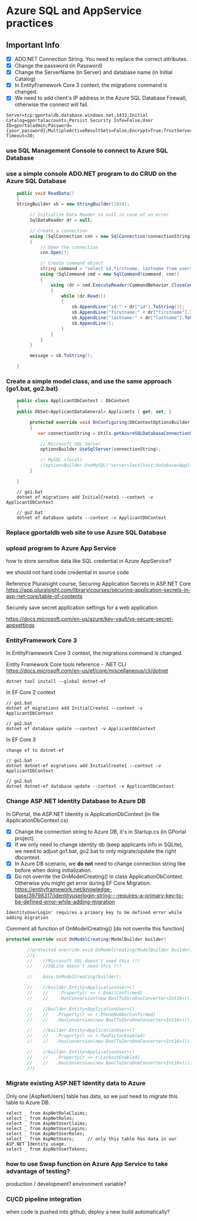 # Azure SQL and AppService practices

## Important Info

- [x] ADO.NET Connection String. You need to replace the correct attributes.
- [x] Change the password (in Password)
- [x] Change the ServerName (in Server) and database name (in Initial Catalog)
- [x] In EntityFramework Core 3 context, the migrations command is changed.
- [x] We need to add client's IP address in the Azure SQL Database Firewall, otherwise the connect will fail.

```
Server=tcp:gportaldb.database.windows.net,1433;Initial Catalog=gportalaccounts;Persist Security Info=False;User ID=gportaladmin;Password={your_password};MultipleActiveResultSets=False;Encrypt=True;TrustServerCertificate=False;Connection Timeout=30;
```

### use SQL Management Console to connect to Azure SQL Database

### use a simple console ADO.NET program to do CRUD on the Azure SQL Database

```C#
    public void ReadData()
    {
    StringBuilder sb = new StringBuilder(1024);

         // Initialize Data Reader to null in case of an error
         SqlDataReader dr = null;

         // Create a connection
         using (SqlConnection cnn = new SqlConnection(connectionString))
         {
             // Open the connection
             cnn.Open();

             // Create command object
             string command = "select id,firstname, lastname from users";
             using (SqlCommand cmd = new SqlCommand(command, cnn))
             {
                 using (dr = cmd.ExecuteReader(CommandBehavior.CloseConnection))
                 {
                     while (dr.Read())
                     {
                         sb.AppendLine("id:" + dr["id"].ToString());
                         sb.AppendLine("firstname:" + dr["firstname"].ToString());
                         sb.AppendLine("lastname:" + dr["lastname"].ToString());
                         sb.AppendLine();
                     }
                 }
             }
         }

         message = sb.ToString();

    }
```

### Create a simple model class, and use the same approach (go1.bat, go2.bat)

```C#
    public class ApplicantDbContext : DbContext
    {
    public DbSet<ApplicantDataGeneral> Applicants { get; set; }

         protected override void OnConfiguring(DbContextOptionsBuilder optionsBuilder)
         {
            var connectionString = Utils.getAzureSQLDatabaseConnectionString();

             // Microsoft SQL Server
             optionsBuilder.UseSqlServer(connectionString);

             // MySQL (local)
             //optionsBuilder.UseMySQL("server=localhost;database=Applicants;user=dbuser1;password=novirus");
         }

    }
```

```
    // go1.bat
    dotnet ef migrations add InitialCreate1 --context -v ApplicantDbContext

    // go2.bat
    dotnet ef database update --context -v ApplicantDbContext
```

### Replace gportaldb web site to use Azure SQL Database

### upload program to Azure App Service

how to store sensitive data like SQL credential in Azure AppService?

we should not hard code credential in source code

Reference Pluralsight course,
Securing Application Secrets in ASP.NET Core
https://app.pluralsight.com/library/courses/securing-application-secrets-in-asp-net-core/table-of-contents

Securely save secret application settings for a web application

https://docs.microsoft.com/en-us/azure/key-vault/vs-secure-secret-appsettings

### EntityFramework Core 3

In EntityFramework Core 3 context, the migrations command is changed.

Entity Framework Core tools reference - .NET CLI
https://docs.microsoft.com/en-us/ef/core/miscellaneous/cli/dotnet

`dotnet tool install --global dotnet-ef`

In EF Core 2 context

```
// go1.bat
dotnet ef migrations add InitialCreate1 --context -v ApplicantDbContext

// go2.bat
dotnet ef database update --context -v ApplicantDbContext
```

In EF Core 3

```
change ef to dotnet-ef

// go1.bat
dotnet dotnet-ef migrations add InitialCreate1 --context -v ApplicantDbContext

// go2.bat
dotnet dotnet-ef database update --context -v ApplicantDbContext
```

### Change ASP.NET Identity Database to Azure DB

In GPortal, the ASP.NET Identity is ApplicationDbContext (in file ApplicationDbContext.cs)

- [x] Change the connection string to Azure DB, it's in Startup.cs (in GPortal project)
- [x] If we only need to change identity db (keep applicants info in SQLite), we need to adjust go1.bat, go2.bat to only migrate/update the right dbcontext.
- [x] In Azure DB scenario, we **do not** need to change connection string like bofore when doing initialization.
- [x] Do not overrite the OnModelCreating() in class ApplicationDbContext. Otherwise you might get error during EF Core Migration.
      https://entityframework.net/knowledge-base/39798317/identityuserlogin-string---requires-a-primary-key-to-be-defined-error-while-adding-migration

```
IdentityUserLogin' requires a primary key to be defined error while adding migration
```

Comment all function of OnModelCreating() [do not overrite this function]

```C#
protected override void OnModelCreating(ModelBuilder builder)

```

```C#
        //protected override void OnModelCreating(ModelBuilder builder)
        //{
        //    //Microsoft SQL doesn't need this !!!
        //    //SQLite doesn't need this !!!

        //    base.OnModelCreating(builder);

        //    //builder.Entity<ApplicationUser>()
        //    //    .Property(r => r.EmailConfirmed)
        //    //    .HasConversion(new BoolToZeroOneConverter<Int16>());

        //    //builder.Entity<ApplicationUser>()
        //    //   .Property(r => r.PhoneNumberConfirmed)
        //    //   .HasConversion(new BoolToZeroOneConverter<Int16>());

        //    //builder.Entity<ApplicationUser>()
        //    //   .Property(r => r.TwoFactorEnabled)
        //    //   .HasConversion(new BoolToZeroOneConverter<Int16>());

        //    //builder.Entity<ApplicationUser>()
        //    //   .Property(r => r.LockoutEnabled)
        //    //   .HasConversion(new BoolToZeroOneConverter<Int16>());
        //}
```

### Migrate existing ASP.NET Identity data to Azure

Only one [AspNetUsers] table has data, so we just need to migrate this table to Azure DB.

```
select _ from AspNetRoleClaims;
select _ from AspNetRoles;
select _ from AspNetUserClaims;
select _ from AspNetUserLogins;
select _ from AspNetUserRoles;
select _ from AspNetUsers;     // only this table has data in our ASP.NET Identity usage.
select _ from AspNetUserTokens;
```

### how to use Swap function on Azure App Service to take advantage of testing?

production / development? environment variable?

### CI/CD pipeline integration

when code is pushed into github, deploy a new build automatically?
